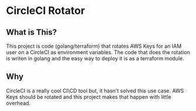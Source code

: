 # CircleCI Rotator

## What is This?

This project is code (golang/terraform) that rotates AWS Keys for an IAM user on a CircleCI as environment variables.
The code that does the rotation is writen in golang and the easy way to deploy it is as a terraform module. 

## Why

CircleCI is a really cool CI\CD tool but, it hasn't solved this use case. AWS Keys should be rotated and this project makes that happen with little overhead. 